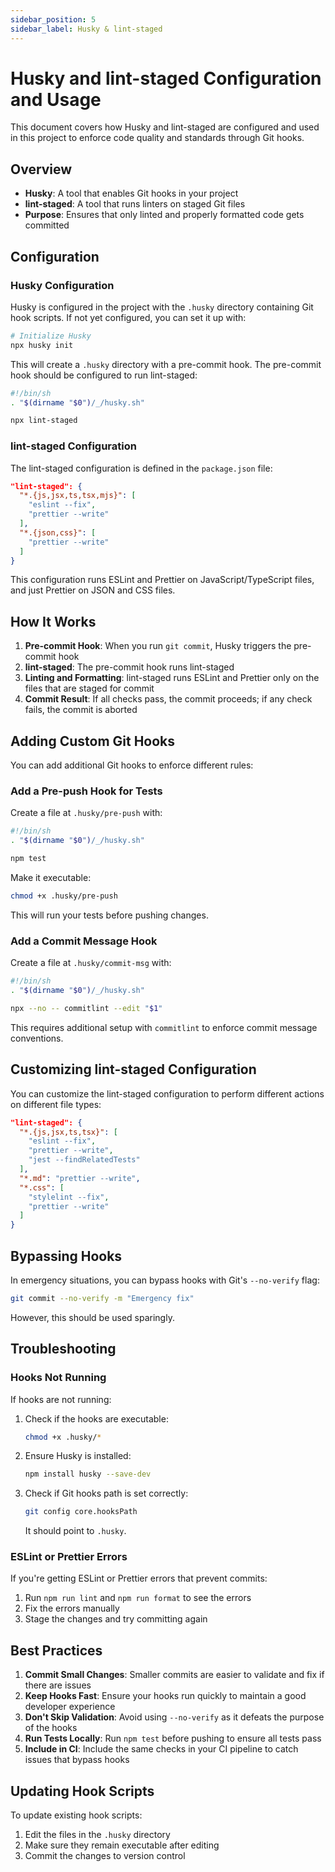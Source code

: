 ```yaml
---
sidebar_position: 5
sidebar_label: Husky & lint-staged
---
```


# Husky and lint-staged Configuration and Usage

This document covers how Husky and lint-staged are configured and used in this project to enforce code quality and standards through Git hooks.

## Overview

- **Husky**: A tool that enables Git hooks in your project
- **lint-staged**: A tool that runs linters on staged Git files
- **Purpose**: Ensures that only linted and properly formatted code gets committed

## Configuration

### Husky Configuration

Husky is configured in the project with the `.husky` directory containing Git hook scripts. If not yet configured, you can set it up with:

```bash
# Initialize Husky
npx husky init
```

This will create a `.husky` directory with a pre-commit hook. The pre-commit hook should be configured to run lint-staged:

```sh
#!/bin/sh
. "$(dirname "$0")/_/husky.sh"

npx lint-staged
```

### lint-staged Configuration

The lint-staged configuration is defined in the `package.json` file:

```json
"lint-staged": {
  "*.{js,jsx,ts,tsx,mjs}": [
    "eslint --fix",
    "prettier --write"
  ],
  "*.{json,css}": [
    "prettier --write"
  ]
}
```

This configuration runs ESLint and Prettier on JavaScript/TypeScript files, and just Prettier on JSON and CSS files.

## How It Works

1. **Pre-commit Hook**: When you run `git commit`, Husky triggers the pre-commit hook
2. **lint-staged**: The pre-commit hook runs lint-staged
3. **Linting and Formatting**: lint-staged runs ESLint and Prettier only on the files that are staged for commit
4. **Commit Result**: If all checks pass, the commit proceeds; if any check fails, the commit is aborted

## Adding Custom Git Hooks

You can add additional Git hooks to enforce different rules:

### Add a Pre-push Hook for Tests

Create a file at `.husky/pre-push` with:

```sh
#!/bin/sh
. "$(dirname "$0")/_/husky.sh"

npm test
```

Make it executable:

```bash
chmod +x .husky/pre-push
```

This will run your tests before pushing changes.

### Add a Commit Message Hook

Create a file at `.husky/commit-msg` with:

```sh
#!/bin/sh
. "$(dirname "$0")/_/husky.sh"

npx --no -- commitlint --edit "$1"
```

This requires additional setup with `commitlint` to enforce commit message conventions.

## Customizing lint-staged Configuration

You can customize the lint-staged configuration to perform different actions on different file types:

```json
"lint-staged": {
  "*.{js,jsx,ts,tsx}": [
    "eslint --fix",
    "prettier --write",
    "jest --findRelatedTests"
  ],
  "*.md": "prettier --write",
  "*.css": [
    "stylelint --fix",
    "prettier --write"
  ]
}
```

## Bypassing Hooks

In emergency situations, you can bypass hooks with Git's `--no-verify` flag:

```bash
git commit --no-verify -m "Emergency fix"
```

However, this should be used sparingly.

## Troubleshooting

### Hooks Not Running

If hooks are not running:

1. Check if the hooks are executable:
   ```bash
   chmod +x .husky/*
   ```

2. Ensure Husky is installed:
   ```bash
   npm install husky --save-dev
   ```

3. Check if Git hooks path is set correctly:
   ```bash
   git config core.hooksPath
   ```
   It should point to `.husky`.

### ESLint or Prettier Errors

If you're getting ESLint or Prettier errors that prevent commits:

1. Run `npm run lint` and `npm run format` to see the errors
2. Fix the errors manually
3. Stage the changes and try committing again

## Best Practices

1. **Commit Small Changes**: Smaller commits are easier to validate and fix if there are issues
2. **Keep Hooks Fast**: Ensure your hooks run quickly to maintain a good developer experience
3. **Don't Skip Validation**: Avoid using `--no-verify` as it defeats the purpose of the hooks
4. **Run Tests Locally**: Run `npm test` before pushing to ensure all tests pass
5. **Include in CI**: Include the same checks in your CI pipeline to catch issues that bypass hooks

## Updating Hook Scripts

To update existing hook scripts:

1. Edit the files in the `.husky` directory
2. Make sure they remain executable after editing
3. Commit the changes to version control
